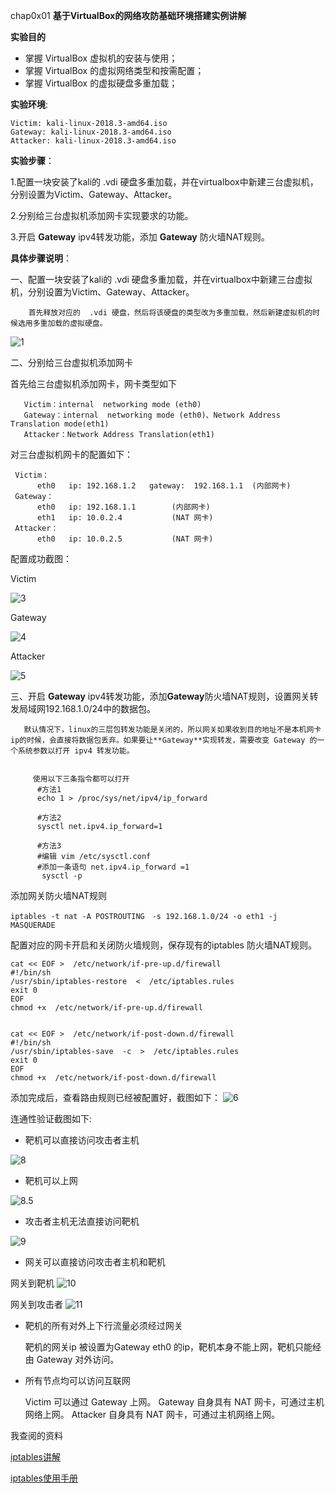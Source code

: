 chap0x01 
**基于VirtualBox的网络攻防基础环境搭建实例讲解**

**实验目的**
* 掌握 VirtualBox 虚拟机的安装与使用；
* 掌握 VirtualBox 的虚拟网络类型和按需配置；
* 掌握 VirtualBox 的虚拟硬盘多重加载；


**实验环境**: 
```
Victim: kali-linux-2018.3-amd64.iso   
Gateway: kali-linux-2018.3-amd64.iso   
Attacker: kali-linux-2018.3-amd64.iso   
```

**实验步骤**：

1.配置一块安装了kali的 .vdi 硬盘多重加载，并在virtualbox中新建三台虚拟机，分别设置为Victim、Gateway、Attacker。

2.分别给三台虚拟机添加网卡实现要求的功能。

3.开启 **Gateway** ipv4转发功能，添加 **Gateway** 防火墙NAT规则。


**具体步骤说明**：

   一、配置一块安装了kali的 .vdi 硬盘多重加载，并在virtualbox中新建三台虚拟机，分别设置为Victim、Gateway、Attacker。
   
        首先释放对应的  .vdi 硬盘，然后将该硬盘的类型改为多重加载，然后新建虚拟机的时候选用多重加载的虚拟硬盘。
   ![1](/i/1.png)
   
   二、分别给三台虚拟机添加网卡
   
   首先给三台虚拟机添加网卡，网卡类型如下

       Victim：internal  networking mode (eth0)
       Gateway：internal  networking mode (eth0)、Network Address Translation mode(eth1)
       Attacker：Network Address Translation(eth1)


对三台虚拟机网卡的配置如下：

```
 Victim：
      eth0   ip: 192.168.1.2   gateway:  192.168.1.1  (内部网卡)
 Gateway：
      eth0   ip: 192.168.1.1        (内部网卡)
      eth1   ip: 10.0.2.4           (NAT 网卡)
 Attacker：
      eth0   ip: 10.0.2.5           (NAT 网卡)
```

配置成功截图：

Victim

![3](/i/3.PNG)


Gateway

![4](/i/4.PNG)

Attacker

![5](/i/5.PNG)




   
   三、开启 **Gateway** ipv4转发功能，添加**Gateway**防火墙NAT规则，设置网关转发局域网192.168.1.0/24中的数据包。
   
       默认情况下，linux的三层包转发功能是关闭的，所以网关如果收到目的地址不是本机网卡ip的时候，会直接将数据包丢弃。如果要让**Gateway**实现转发，需要改变 Gateway 的一个系统参数以打开 ipv4 转发功能。


         使用以下三条指令都可以打开
          #方法1
          echo 1 > /proc/sys/net/ipv4/ip_forward

          #方法2
          sysctl net.ipv4.ip_forward=1

          #方法3
          #编辑 vim /etc/sysctl.conf  
          #添加一条语句 net.ipv4.ip_forward =1
           sysctl -p

   
   添加网关防火墙NAT规则
   

```
iptables -t nat -A POSTROUTING　-s 192.168.1.0/24 -o eth1 -j  MASQUERADE
```
配置对应的网卡开启和关闭防火墙规则，保存现有的iptables 防火墙NAT规则。
```
cat << EOF >  /etc/network/if-pre-up.d/firewall
#!/bin/sh
/usr/sbin/iptables-restore  <  /etc/iptables.rules
exit 0
EOF
chmod +x  /etc/network/if-pre-up.d/firewall


cat << EOF >  /etc/network/if-post-down.d/firewall
#!/bin/sh
/usr/sbin/iptables-save  -c  >  /etc/iptables.rules
exit 0
EOF
chmod +x  /etc/network/if-post-down.d/firewall

```


添加完成后，查看路由规则已经被配置好，截图如下：
![6](/i/7.PNG)


   
  

连通性验证截图如下:

 -  靶机可以直接访问攻击者主机
 
  ![8](/i/靶机到攻击者.PNG)
-  靶机可以上网

![8.5](/i/靶机上网.png)

 -  攻击者主机无法直接访问靶机
 
![9](/i/攻击者到靶机.PNG)
 
 - 网关可以直接访问攻击者主机和靶机
 
 网关到靶机
 ![10](/i/网关到靶机.PNG)

网关到攻击者
![11](/i/网关到攻击者.png)

 - 靶机的所有对外上下行流量必须经过网关
 
     靶机的网关ip 被设置为Gateway  eth0 的ip，靶机本身不能上网，靶机只能经由 Gateway 对外访问。
     
 -  所有节点均可以访问互联网
 
     Victim 可以通过 Gateway 上网。
     Gateway  自身具有 NAT 网卡，可通过主机网络上网。
     Attacker  自身具有 NAT 网卡，可通过主机网络上网。
     
 


我查阅的资料

[iptables讲解](http://blog.51cto.com/wwdhks/1154032)

[iptables使用手册](http://ipset.netfilter.org/iptables.man.html)

